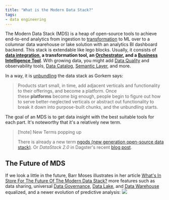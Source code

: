 ```yaml
---
title: "What is the Modern Data Stack?"
tags:
- data engineering
---
```

The Modern Data Stack (MDS) is a heap of open-source tools to achieve end-to-end analytics from ingestion to [transformation](term/data%20transformation.md) to ML over to a columnar data warehouse or lake solution with an analytics BI dashboard backend. This stack is extendable like lego blocks. Usually, it consists of **[data integration](term/data%20integration.md), a transformation tool, an [Orchestrator](term/data%20orchestrator.md), and a [Business Intelligence Tool](term/business%20intelligence%20tools.md)**. With growing data, you might add [Data Quality](term/data%20quality.md) and observability tools, [Data Catalog](term/data%20catalog.md), [Semantic Layer](term/semantic%20layer.md), and more.

In a way, it is [unbundling](https://blog.fal.ai/the-unbundling-of-airflow-2/) the data stack as Gorkem says:
> Products start small, in time, add adjacent verticals and functionality to their offerings, and become a platform. Once these **platforms** become big enough, people begin to figure out how to serve better-neglected verticals or abstract out functionality to break it down into purpose-built chunks, and the unbundling starts.

The goal of an MDS is to get data insight with the best suitable tools for each part. It's noteworthy that it's a relatively new term.

> [!note] New Terms popping up
>
> There is already a new term [ngods (new generation open-source data stack)](https://blog.devgenius.io/modern-data-stack-demo-5d75dcdfba50). Or *DataStack 2.0* in Dagster's recent [blog post](https://dagster.io/blog/evolution-iq-case-study).

## The Future of MDS
If we look a little in the future, Barr Moses illustrates in her article [What's In Store For The Future Of The Modern Data Stack?](https://www.montecarlodata.com/blog-the-future-of-the-modern-data-stack/) more features such as data sharing, universal [Data Governance](term/data%20governance.md), [Data Lake](term/data%20lake.md), and [Data Warehouse](term/data%20warehouse.md) equalized, and a newer evolution of predictive analysis:
![](images/future-modern-data-stack.png)